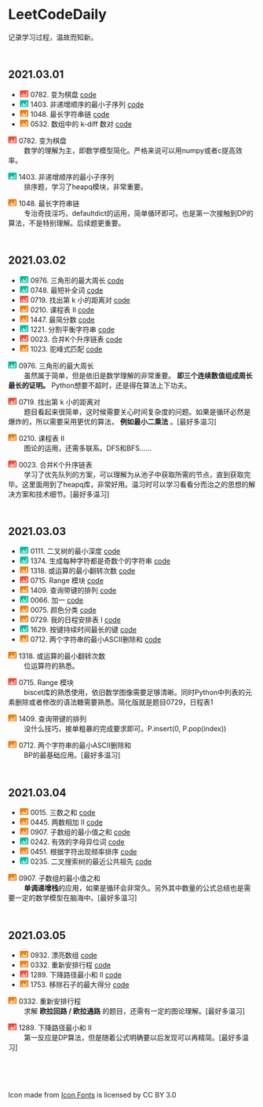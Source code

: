 # LeetCodeDaily

记录学习过程，温故而知新。

## <br>**2021.03.01**

+ <img src="icons/hard_icon.png" height='14'> 0782. 变为棋盘 [code](codes/No_0782.py)
+ <img src="icons/easy_icon.png" height='14'> 1403. 非递增顺序的最小子序列 [code](codes/No_1403.py)
+ <img src="icons/medi_icon.png" height='14'> 1048. 最长字符串链 [code](codes/No_1048.py)
+ <img src="icons/medi_icon.png" height='14'> 0532. 数组中的 k-diff 数对 [code](codes/No_532.py)

<img src="icons/hard_icon.png" height='14'> 0782. 变为棋盘 <br> &emsp;&emsp; 数学的理解为主，即数学模型简化。严格来说可以用numpy或者c提高效率。

<img src="icons/easy_icon.png" height='14'> 1403. 非递增顺序的最小子序列 <br> &emsp;&emsp; 排序题，学习了heapq模块，非常重要。

<img src="icons/medi_icon.png" height='14'> 1048. 最长字符串链 <br> &emsp;&emsp; 专治奇技淫巧，defaultdict的运用，简单循环即可。也是第一次接触到DP的算法，不是特别理解。后续题更重要。

## <br>**2021.03.02**

+ <img src="icons/easy_icon.png" height='14'> 0976. 三角形的最大周长 [code](codes/No_976.py)
+ <img src="icons/easy_icon.png" height='14'> 0748. 最短补全词 [code](codes/No_0748.py)
+ <img src="icons/hard_icon.png" height='14'> 0719. 找出第 k 小的距离对 [code](codes/No_0719.py)
+ <img src="icons/medi_icon.png" height='14'> 0210. 课程表 II [code](codes/No_0210.py)
+ <img src="icons/medi_icon.png" height='14'> 1447. 最简分数 [code](codes/No_1447.py)
+ <img src="icons/easy_icon.png" height='14'> 1221. 分割平衡字符串 [code](codes/No_1221.py)
+ <img src="icons/hard_icon.png" height='14'> 0023. 合并K个升序链表 [code](codes/No_0023.py)
+ <img src="icons/medi_icon.png" height='14'> 1023. 驼峰式匹配 [code](codes/No_1023.py)

<img src="icons/easy_icon.png" height='14'> 0976. 三角形的最大周长 <br> &emsp;&emsp; 虽然属于简单，但是依旧是数学理解的非常重要。 **即三个连续数值组成周长最长的证明。** Python想要不超时，还是得在算法上下功夫。

<img src="icons/hard_icon.png" height='14'> 0719. 找出第 k 小的距离对 <br> &emsp;&emsp; 题目看起来很简单，这时候需要关心时间复杂度的问题。如果是循环必然是爆炸的，所以需要采用更优的算法， **例如最小二乘法** 。[最好多温习]

<img src="icons/medi_icon.png" height='14'> 0210. 课程表 II <br> &emsp;&emsp; 图论的运用，还需多联系。DFS和BFS......

<img src="icons/hard_icon.png" height='14'> 0023. 合并K个升序链表 <br> &emsp;&emsp; 学习了优先队列的方案，可以理解为从池子中获取所需的节点，直到获取完毕。这里面用到了heapq库，非常好用。温习时可以学习看看分而治之的思想的解决方案和技术细节。[最好多温习]

## <br>**2021.03.03**

+ <img src="icons/easy_icon.png" height='14'> 0111. 二叉树的最小深度 [code](codes/No_0111.py)
+ <img src="icons/easy_icon.png" height='14'> 1374. 生成每种字符都是奇数个的字符串 [code](codes/No_1374.py)
+ <img src="icons/medi_icon.png" height='14'> 1318. 或运算的最小翻转次数 [code](codes/No_1318.py)
+ <img src="icons/hard_icon.png" height='14'> 0715. Range 模块 [code](codes/No_0715.py)
+ <img src="icons/medi_icon.png" height='14'> 1409. 查询带键的排列 [code](codes/No_1409.py)
+ <img src="icons/easy_icon.png" height='14'> 0066. 加一 [code](codes/No_0066.py)
+ <img src="icons/medi_icon.png" height='14'> 0075. 颜色分类 [code](codes/No_0075.py)
+ <img src="icons/medi_icon.png" height='14'> 0729. 我的日程安排表 I [code](codes/No_0729.py)
+ <img src="icons/easy_icon.png" height='14'> 1629. 按键持续时间最长的键 [code](codes/No_1629.py)
+ <img src="icons/medi_icon.png" height='14'> 0712. 两个字符串的最小ASCII删除和 [code](codes/No_0712.py)

<img src="icons/medi_icon.png" height='14'> 1318. 或运算的最小翻转次数 <br> &emsp;&emsp; 位运算符的熟悉。

<img src="icons/hard_icon.png" height='14'> 0715. Range 模块 <br> &emsp;&emsp; biscet库的熟悉使用，依旧数学图像需要足够清晰。同时Python中列表的元素删除或者修改的语法糖需要熟悉。简化版就是题目0729，日程表1

<img src="icons/medi_icon.png" height='14'> 1409. 查询带键的排列 <br> &emsp;&emsp; 没什么技巧，接单粗暴的完成要求即可。P.insert(0, P.pop(index))

<img src="icons/medi_icon.png" height='14'> 0712. 两个字符串的最小ASCII删除和 <br> &emsp;&emsp; BP的最基础应用。[最好多温习]

## <br>**2021.03.04**

+ <img src="icons/medi_icon.png" height='14'> 0015. 三数之和 [code](codes/No_0015.py)
+ <img src="icons/medi_icon.png" height='14'> 0445. 两数相加 II [code](codes/No_0445.py)
+ <img src="icons/medi_icon.png" height='14'> 0907. 子数组的最小值之和 [code](codes/No_0907.py)
+ <img src="icons/easy_icon.png" height='14'> 0242. 有效的字母异位词 [code](codes/No_0242.py)
+ <img src="icons/medi_icon.png" height='14'> 0451. 根据字符出现频率排序 [code](codes/No_0451.py)
+ <img src="icons/easy_icon.png" height='14'> 0235. 二叉搜索树的最近公共祖先 [code](codes/No_0235.py)

<img src="icons/medi_icon.png" height='14'> 0907. 子数组的最小值之和 <br> &emsp;&emsp; **单调递增栈**的应用，如果是循环会非常久。另外其中数量的公式总结也是需要一定的数学模型在脑海中。[最好多温习]

## <br>**2021.03.05**

+ <img src="icons/medi_icon.png" height='14'> 0932. 漂亮数组 [code](codes/No_0932.py)
+ <img src="icons/medi_icon.png" height='14'> 0332. 重新安排行程 [code](codes/No_0332.py)
+ <img src="icons/hard_icon.png" height='14'> 1289. 下降路径最小和  II [code](codes/No_1289.py)
+ <img src="icons/medi_icon.png" height='14'> 1753. 移除石子的最大得分 [code](codes/No_1753.py)

<img src="icons/medi_icon.png" height='14'> 0332. 重新安排行程 <br> &emsp;&emsp; 求解 **欧拉回路 / 欧拉通路** 的题目，还需有一定的图论理解。[最好多温习]

<img src="icons/hard_icon.png" height='14'> 1289. 下降路径最小和  II <br> &emsp;&emsp; 第一反应是DP算法，但是随着公式明确要以后发现可以再精简。[最好多温习]

[comment]: <> (   <img src="icons/hard_icon.png" height='14'>   )
[comment]: <> (   <img src="icons/medi_icon.png" height='14'>   )
[comment]: <> (   <img src="icons/easy_icon.png" height='14'>   )

<br><br><br><div>Icon made from <a href="http://www.onlinewebfonts.com/icon">Icon Fonts</a> is licensed by CC BY 3.0</div>

